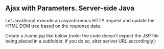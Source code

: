 ## Ajax with Parameters. Server-side Java
Let JavaScript execute an asynchronous HTTP request and update the HTML DOM tree based on the response data.

Create a /some.jsp like below (note: the code doesn't expect the JSP file being placed in a subfolder, if you do so, alter serlvet URL accordingly):
